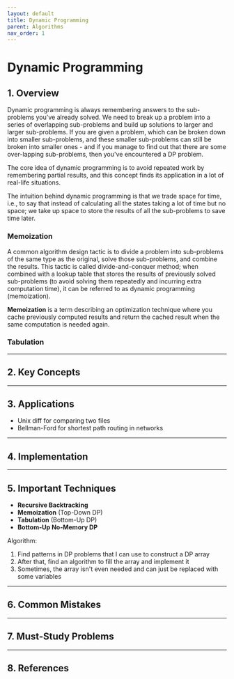```yaml
---
layout: default
title: Dynamic Programming
parent: Algorithms
nav_order: 1
---
```


# Dynamic Programming

## **1. Overview**

Dynamic programming is always remembering answers to the sub-problems you've already solved. We need to break up a problem into a series of overlapping sub-problems and build up solutions to larger and larger sub-problems. If you are given a problem, which can be broken down into smaller sub-problems, and these smaller sub-problems can still be broken into smaller ones - and if you manage to find out that there are some over-lapping sub-problems, then you've encountered a DP problem.

The core idea of dynamic programming is to avoid repeated work by remembering partial results, and this concept finds its application in a lot of real-life situations.

The intuition behind dynamic programming is that we trade space for time, i.e., to say that instead of calculating all the states taking a lot of time but no space; we take up space to store the results of all the sub-problems to save time later.

### Memoization

A common algorithm design tactic is to divide a problem into sub-problems of the same type as the original, solve those sub-problems, and combine the results. This tactic is called divide-and-conquer method; when combined with a lookup table that stores the results of previously solved sub-problems (to avoid solving them repeatedly and incurring extra computation time), it can be referred to as dynamic programming (memoization).

**Memoization** is a term describing an optimization technique where you cache previously computed results and return the cached result when the same computation is needed again.

### Tabulation

---

## **2. Key Concepts**

---

## **3. Applications**
    
* Unix diff for comparing two files
* Bellman-Ford for shortest path routing in networks

---

## **4. Implementation**

---

## **5. Important Techniques**

* **Recursive Backtracking**
* **Memoization** (Top-Down DP)
* **Tabulation** (Bottom-Up DP)
* **Bottom-Up No-Memory DP**

Algorithm:

1. Find patterns in DP problems that I can use to construct a DP array
2. After that, find an algorithm to fill the array and implement it
3. Sometimes, the array isn't even needed and can just be replaced with some variables

<!-- https://www.instagram.com/reel/DGI74QDsLpY/?utm_source=ig_web_copy_link -->

---

## **6. Common Mistakes**

---

## **7. Must-Study Problems**

---

## **8. References**
